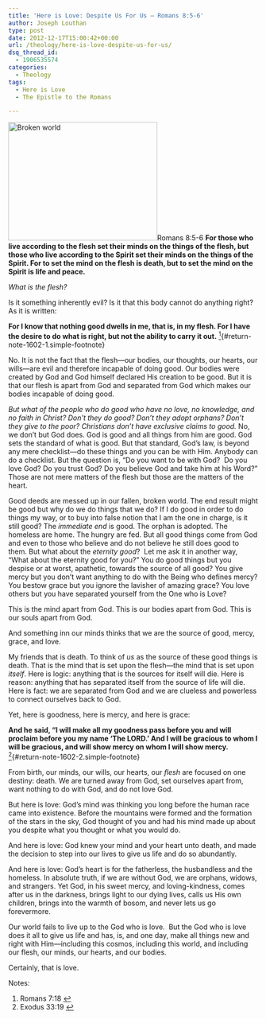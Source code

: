 ```yaml
---
title: 'Here is Love: Despite Us For Us – Romans 8:5-6'
author: Joseph Louthan
type: post
date: 2012-12-17T15:00:42+00:00
url: /theology/here-is-love-despite-us-for-us/
dsq_thread_id:
  - 1906535574
categories:
  - Theology
tags:
  - Here is Love
  - The Epistle to the Romans

---
```

<a href="http://theologic.us/theology/here-is-love-despite-us-for-us/attachment/broken-world/" rel="attachment wp-att-1604"><img class="alignright size-medium wp-image-1604" src="https://i2.wp.com/theologic.us/wp-content/uploads/2012/12/Broken-world.jpg?resize=300%2C238" alt="Broken world" width="300" height="238" srcset="https://i2.wp.com/theologic.us/wp-content/uploads/2012/12/Broken-world.jpg?resize=300%2C238 300w, https://i2.wp.com/theologic.us/wp-content/uploads/2012/12/Broken-world.jpg?w=700 700w" sizes="(max-width: 300px) 100vw, 300px" data-recalc-dims="1" /></a>Romans 8:5-6 **For those who live according to the flesh set their minds on the things of the flesh, but those who live according to the Spirit set their minds on the things of the Spirit. For to set the mind on the flesh is death, but to set the mind on the Spirit is life and peace.**

_What is the flesh?_

Is it something inherently evil? Is it that this body cannot do anything right? As it is written:

**For I know that nothing good dwells in me, that is, in my flesh. For I have the desire to do what is right, but not the ability to carry it out.** [<sup>1</sup>][1]{#return-note-1602-1.simple-footnote}

No. It is not the fact that the flesh—our bodies, our thoughts, our hearts, our wills—are evil and therefore incapable of doing good. Our bodies were created by God and God himself declared His creation to be good. But it is that our flesh is apart from God and separated from God which makes our bodies incapable of doing good.

_But what of the people who do good who have no love, no knowledge, and no faith in Christ?_ _Don’t they do good? Don’t they adopt orphans? Don’t they give to the poor? Christians don’t have exclusive claims to good._ No, we don’t but God does. God is good and all things from him are good. God sets the standard of what is good. But that standard, God’s law, is beyond any mere checklist—do these things and you can be with Him. Anybody can do a checklist. But the question is, &#8220;Do you want to be with God?  Do you love God? Do you trust God? Do you believe God and take him at his Word?” Those are not mere matters of the flesh but those are the matters of the heart.

Good deeds are messed up in our fallen, broken world. The end result might be good but why do we do things that we do? If I do good in order to do things my way, or to buy into false notion that I am the one in charge, is it still good? The _immediate end_ is good. The orphan is adopted. The homeless are home. The hungry are fed. But all good things come from God and even to those who believe and do not believe he still does good to them. But what about the _eternity good_?  Let me ask it in another way, “What about the eternity good for you?” You do good things but you despise or at worst, apathetic, towards the source of all good? You give mercy but you don’t want anything to do with the Being who defines mercy? You bestow grace but you ignore the lavisher of amazing grace? You love others but you have separated yourself from the One who is Love?

This is the mind apart from God. This is our bodies apart from God. This is our souls apart from God.

And something inn our minds thinks that we are the source of good, mercy, grace, and love.

My friends that is death. To think of _us_ as the source of these good things is death. That is the mind that is set upon the flesh—the mind that is set upon _itself_. Here is logic: anything that is the sources for itself will die. Here is reason: anything that has separated itself from the source of life will die. Here is fact: we are separated from God and we are clueless and powerless to connect ourselves back to God.

Yet, here is goodness, here is mercy, and here is grace:
  
**And he said, “I will make all my goodness pass before you and will proclaim before you my name ‘The LORD.’ And I will be gracious to whom I will be gracious, and will show mercy on whom I will show mercy.** [<sup>2</sup>][2]{#return-note-1602-2.simple-footnote}

From birth, our minds, our wills, our hearts, our _flesh_ are focused on one destiny: death. We are turned away from God, set ourselves apart from, want nothing to do with God, and do not love God.

But here is love: God’s mind was thinking you long before the human race came into existence. Before the mountains were formed and the formation of the stars in the sky, God thought of you and had his mind made up about you despite what you thought or what you would do.

And here is love: God knew your mind and your heart unto death, and made the decision to step into our lives to give us life and do so abundantly.

And here is love: God’s heart is for the fatherless, the husbandless and the homeless. In absolute truth, if we are without God, we are orphans, widows, and strangers. Yet God, in his sweet mercy, and loving-kindness, comes after us in the darkness, brings light to our dying lives, calls us His own children, brings into the warmth of bosom, and never lets us go forevermore.

Our world fails to live up to the God who is love.  But the God who is love does it all to give us life and has, is, and one day, make all things new and right with Him—including this cosmos, including this world, and including our flesh, our minds, our hearts, and our bodies.

Certainly, that is love.

<div class="simple-footnotes">
  <p class="notes">
    Notes:
  </p>
  
  <ol>
    <li id="note-1602-1">
      Romans 7:18 <a href="#return-note-1602-1">&#8617;</a>
    </li>
    <li id="note-1602-2">
      Exodus 33:19 <a href="#return-note-1602-2">&#8617;</a>
    </li>
  </ol>
</div>

 [1]: #note-1602-1 "Romans 7:18"
 [2]: #note-1602-2 "Exodus 33:19"